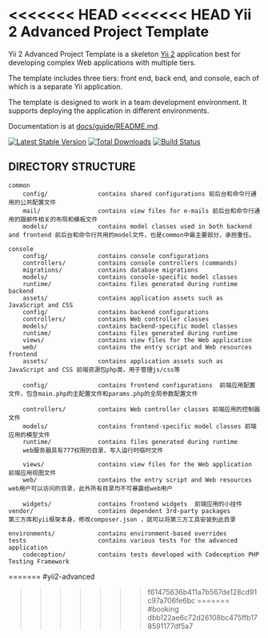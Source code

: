 <<<<<<< HEAD
<<<<<<< HEAD
Yii 2 Advanced Project Template
===============================

Yii 2 Advanced Project Template is a skeleton [Yii 2](http://www.yiiframework.com/) application best for
developing complex Web applications with multiple tiers.

The template includes three tiers: front end, back end, and console, each of which
is a separate Yii application.

The template is designed to work in a team development environment. It supports
deploying the application in different environments.

Documentation is at [docs/guide/README.md](docs/guide/README.md).

[![Latest Stable Version](https://poser.pugx.org/yiisoft/yii2-app-advanced/v/stable.png)](https://packagist.org/packages/yiisoft/yii2-app-advanced)
[![Total Downloads](https://poser.pugx.org/yiisoft/yii2-app-advanced/downloads.png)](https://packagist.org/packages/yiisoft/yii2-app-advanced)
[![Build Status](https://travis-ci.org/yiisoft/yii2-app-advanced.svg?branch=master)](https://travis-ci.org/yiisoft/yii2-app-advanced)

DIRECTORY STRUCTURE
-------------------

```
common
    config/              contains shared configurations 前后台和命令行通用的公共配置文件
    mail/                contains view files for e-mails 前后台和命令行通用的跟邮件相关的布局和模板文件
    models/              contains model classes used in both backend and frontend 前后台和命令行共用的model文件，也是common中最主要部分，承担重任。

console
    config/              contains console configurations 
    controllers/         contains console controllers (commands)
    migrations/          contains database migrations
    models/              contains console-specific model classes
    runtime/             contains files generated during runtime
backend
    assets/              contains application assets such as JavaScript and CSS
    config/              contains backend configurations
    controllers/         contains Web controller classes
    models/              contains backend-specific model classes
    runtime/             contains files generated during runtime
    views/               contains view files for the Web application
    web/                 contains the entry script and Web resources
frontend
    assets/              contains application assets such as JavaScript and CSS 前端资源包php类，用于管理js/css等

    config/              contains frontend configurations  前端应用配置文件，包含main.php的主配置文件和params.php的全局参数配置文件

    controllers/         contains Web controller classes 前端应用的控制器文件
    models/              contains frontend-specific model classes 前端应用的模型文件
    runtime/             contains files generated during runtime 
    web服务器具有777权限的目录，写入运行时临时文件

    views/               contains view files for the Web application  前端应用视图文件
    web/                 contains the entry script and Web resources  web用户可以访问的目录，此外所有目录均不可暴露给web用户

    widgets/             contains frontend widgets  前端应用的小挂件
vendor/                  contains dependent 3rd-party packages 
第三方库和yii框架本身，修改composer.json ，就可以将第三方工具安装到此目录

environments/            contains environment-based overrides  
tests                    contains various tests for the advanced application
    codeception/         contains tests developed with Codeception PHP Testing Framework
```
=======
#yii2-advanced
>>>>>>> f61475636b411a7b567de128cd91c97a706fe6bc
=======
#booking
>>>>>>> dbb122ae6c72d26108bc475ffb178591177df5a7
